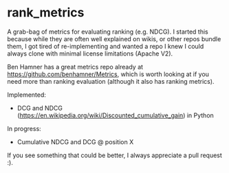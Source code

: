 # rank_metrics

A grab-bag of metrics for evaluating ranking (e.g. NDCG).  I started this because while they are often well explained
on wikis, or other repos bundle them, I got tired of re-implementing and wanted a repo I knew I could always clone
with minimal license limitations (Apache V2).

Ben Hamner has a great metrics repo already at https://github.com/benhamner/Metrics, which is worth looking at
if you need more than ranking evaluation (although it also has ranking metrics).

Implemented:
 * DCG and NDCG (https://en.wikipedia.org/wiki/Discounted_cumulative_gain) in Python
 
In progress:
 * Cumulative NDCG and DCG @ position X


If you see something that could be better, I always appreciate a pull request :).
